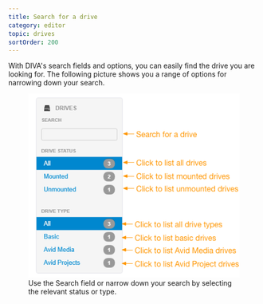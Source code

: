 ```yaml
---
title: Search for a drive
category: editor
topic: drives
sortOrder: 200
---
```


With DIVA's search fields and options, you can easily find the drive you are looking for. The following picture shows you a range of options for narrowing down your search.

<figure>
  <img src="/images/v2/client/drive-search-01.png" alt="DIVA Client drive search"/>
  <figcaption>Use the Search field or narrow down your search by selecting the relevant status or type.</figcaption>
</figure>
